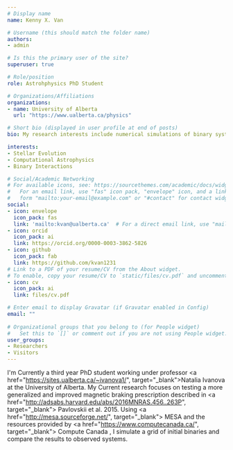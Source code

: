 ```yaml
---
# Display name
name: Kenny X. Van

# Username (this should match the folder name)
authors:
- admin

# Is this the primary user of the site?
superuser: true

# Role/position
role: Astrohphysics PhD Student

# Organizations/Affiliations
organizations:
- name: University of Alberta
  url: "https://www.ualberta.ca/physics"

# Short bio (displayed in user profile at end of posts)
bio: My research interests include numerical simulations of binary systems.

interests:
- Stellar Evolution
- Computational Astrophysics
- Binary Interactions

# Social/Academic Networking
# For available icons, see: https://sourcethemes.com/academic/docs/widgets/#icons
#   For an email link, use "fas" icon pack, "envelope" icon, and a link in the
#   form "mailto:your-email@example.com" or "#contact" for contact widget.
social:
- icon: envelope
  icon_pack: fas
  link: 'mailto:kvan@ualberta.ca'  # For a direct email link, use "mailto:test@example.org".
- icon: orcid
  icon_pack: ai
  link: https://orcid.org/0000-0003-3862-5826
- icon: github
  icon_pack: fab
  link: https://github.com/kvan1231
# Link to a PDF of your resume/CV from the About widget.
# To enable, copy your resume/CV to `static/files/cv.pdf` and uncomment the lines below.  
- icon: cv
  icon_pack: ai
  link: files/cv.pdf

# Enter email to display Gravatar (if Gravatar enabled in Config)
email: ""
  
# Organizational groups that you belong to (for People widget)
#   Set this to `[]` or comment out if you are not using People widget.  
user_groups:
- Researchers
- Visitors
---
```


I'm Currently a third year PhD student working under professor <a href="https://sites.ualberta.ca/~ivanova1/", target="_blank">Natalia Ivanova</a> at the University of Alberta. My Current research focuses on testing a more generalized and improved magnetic braking prescription described in <a href="http://adsabs.harvard.edu/abs/2016MNRAS.456..263P", target="_blank"> Pavlovskii et al. 2015</a>. Using <a href="http://mesa.sourceforge.net/", target="_blank"> MESA </a> and the resources provided by <a href="https://www.computecanada.ca/", target="_blank"> Compute Canada </a>, I simulate a grid of initial binaries and compare the results to observed systems.

